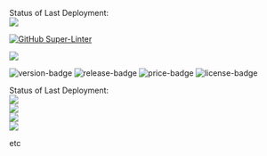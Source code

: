 Status of Last Deployment:<br>
<img src="https://github.com/litsovyu/chtoto/workflows/CI/badge.svg?branch=main"><br>

[![GitHub Super-Linter](https://github.com/nitra/cf-security/workflows/npm-publish/badge.svg)](https://github.com/marketplace/actions/super-linter)

<img src="https://github.com/litsovyu/chtoto/workflows/CI/badge.svg"><br>


![version-badge](https://img.shields.io/badge/version-0.14.0-orange.svg) ![release-badge](https://img.shields.io/badge/release-0.12.5-brightgreen.svg) ![price-badge](https://img.shields.io/badge/price-free-red.svg) ![license-badge](https://img.shields.io/badge/license-MIT-blue.svg)

Status of Last Deployment:<br>
<img src="https://github.com/abinbevefes/atlas-pro/workflows/atlas-firebase-hosting/badge.svg"><br>
<img src="https://github.com/abinbevefes/atlas-pro/workflows/mobile-android/badge.svg"><br>
<img src="https://github.com/abinbevefes/atlas-pro/workflows/mobile-ios/badge.svg"><br>
<img src="https://github.com/abinbevefes/atlas-pro/workflows/mobile-liveupdate/badge.svg"><br>

etc
